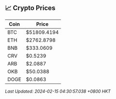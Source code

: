 ## 📈 Crypto Prices

| Coin | Price |
| ---- | ----- |
| BTC | $51809.4194 |
| ETH | $2762.8798 |
| BNB | $333.0609 |
| CRV | $0.5239 |
| ARB | $2.0887 |
| OKB | $50.0388 |
| DOGE | $0.0863 |

_Last Updated: 2024-02-15 04:30:57.038 +0800 HKT_